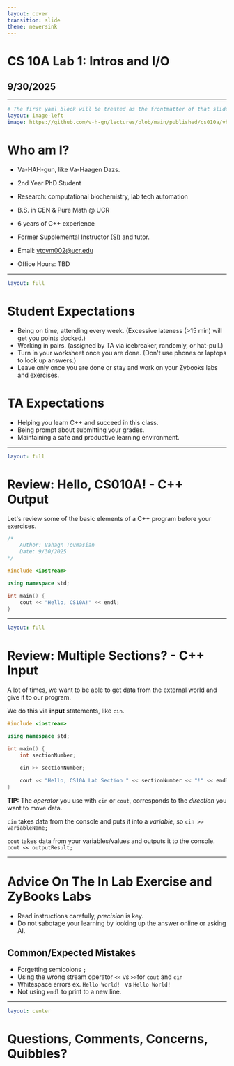 ```yaml
---
layout: cover
transition: slide
theme: neversink
---
```


# CS 10A Lab 1: Intros and I/O

## 9/30/2025

---

```yaml
# The first yaml block will be treated as the frontmatter of that slide
layout: image-left
image: https://github.com/v-h-gn/lectures/blob/main/published/cs010a/vhgn-formatted.png
```

# Who am I?

- Va-HAH-gun, like Va-Haagen Dazs.

- 2nd Year PhD Student 

- Research: computational biochemistry, lab tech automation

- B.S. in CEN & Pure Math @ UCR 

- 6 years of C++ experience

- Former Supplemental Instructor (SI) and tutor.

- Email: vtovm002@ucr.edu

- Office Hours: TBD

---

```yaml
layout: full
```
# Student Expectations

- Being on time, attending every week. (Excessive lateness (>15 min) will get you points docked.)
- Working in pairs. (assigned by TA via icebreaker, randomly, or hat-pull.)
- Turn in your worksheet once you are done. (Don't use phones or laptops to look up answers.)
- Leave only once you are done or stay and work on your Zybooks labs and exercises.

# TA Expectations
- Helping you learn C++ and succeed in this class.
- Being prompt about submitting your grades.
- Maintaining a safe and productive learning environment.
---

```yaml
layout: full
```

# Review: Hello, CS010A! - C++ Output

Let's review some of the basic elements of a C++ program before your exercises.

```cpp {hide|1-4|6|8|10,12|11}{lines:true}
/*
    Author: Vahagn Tovmasian
    Date: 9/30/2025
*/

#include <iostream>

using namespace std;

int main() {
    cout << "Hello, CS10A!" << endl;
}
```



---

```yaml
layout: full
```

# Review: Multiple Sections? - C++ Input

A lot of times, we want to be able to get data from the external world and give it to our program. 

We do this via **input** statements, like `cin`. 


```cpp {all|6,8|6,10}{lines:true}
#include <iostream>

using namespace std;

int main() {
    int sectionNumber;

    cin >> sectionNumber;
    
    cout << "Hello, CS10A Lab Section " << sectionNumber << "!" << endl;
}

```

**TIP:** The _operator_ you use with  `cin` or `cout`, corresponds to the _direction_ you want to move data.

`cin` takes data from the console and puts it into a *variable*, so `cin >> variableName;`

`cout` takes data from your variables/values and outputs it to the console. `cout << outputResult;`


---

# Advice On The In Lab Exercise and ZyBooks Labs

- Read instructions carefully, _precision_ is key. 
- Do not sabotage your learning by looking up the answer online or asking AI.

## Common/Expected Mistakes
- Forgetting semicolons `;`
- Using the wrong stream operator `<<` vs `>>`for `cout` and `cin`
- Whitespace errors ex. `Hello World! `  vs `Hello World!`
- Not using `endl` to print to a new line.

---

```yaml
layout: center
```

# Questions, Comments, Concerns, Quibbles?